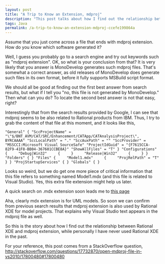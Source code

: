 ```yaml
---
layout: post
title: "A Trip to Know an Extension, mdproj"
description: "This post talks about how I find out the relationship between Rational XDE and mdproj extension."
tags: Java
permalink: /a-trip-to-know-an-extension-mdproj-ccefe199864a
---
```

Assume that you just come across a file that ends with mdproj extension. How do you know which software generated it?
<!--more-->

Well, I guess you probably go to a search engine and try out keywords such as "mdproj extension". OK, so what is your conclusion from that? It is very likely that you answer is MonoDevelop generates such mdproj files. That's somewhat a correct answer, as old releases of MonoDevelop does generate such files in its own format, before it fully supports MSBuild script format.

We should all be good at finding out the first best answer from search results, but what if I tell you "no, this file is not generated by MonoDevelop." Then what can you do? To locate the second best answer is not that easy, right?

Interestingly that from the search results provided by Google, I can see that mdproj seems to be also related to Rational products from IBM. Thus, I try to grab the content of that file at this moment, and it looks like this,

``` text
"General" { "SccProjectName" = "\"$/BNT_AVM/CAT/SRC/Enhancement/CATApp/CATAnalysisProject\", BYRCAAAA" "SccLocalPath" = "." "SccAuxPath" = "" "SccProvider" = "MSSCCI:Microsoft Visual SourceSafe" "ProjectIdGuid" = "{F7615CCA-82F9-41F8-BB04-367601CCBE8A}" "ShowAllFiles" = "T" } "Configurations" {     "Debug|Win32"     {     }     "Release|Win32"     {     } } "Folders" { } "Files" {     "Model1.mdx"     {     "ProjRelPath" = "T"     } } "ProjStartupServices" { } "Globals" { }
```

Looks so weird, but we do get one more piece of critical information that this file refers to something named Model1.mdx (and this file is related to Visual Studio). Yes, this extra file extension might help us later.

A quick search on .mdx extension soon leads me to [this page](http://www.ibm.com/developerworks/rational/library/07/0731_kishore/)

Aha, clearly mdx extension is for UML models. So soon we can confirm from previous search results that mdproj extension is also used by Rational XDE for model projects. That explains why Visual Studio text appears in the mdproj file as well.

So this is the story about how I find out the relationship between Rational XDE and mdproj extension, while personally I have never used Rational XDE in the past.

For your reference, this post comes from a StackOverflow question, http://stackoverflow.com/questions/17732870/open-mdproj-file-in-vs2010/17800480#17800480
